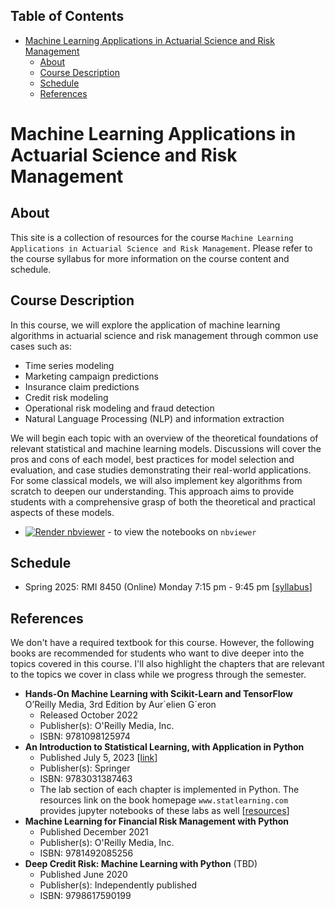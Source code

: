 ## Table of Contents
- [Machine Learning Applications in Actuarial Science and Risk Management](#machine-learning-applications-in-actuarial-science-and-risk-management)
  - [About](#about)
  - [Course Description](#course-description)
  - [Schedule](#schedule)
  - [References](#references)

# Machine Learning Applications in Actuarial Science and Risk Management
## About
This site is a collection of resources for the course `Machine Learning Applications in Actuarial Science and Risk Management`. Please refer to the course syllabus for more information on the course content and schedule. 

## Course Description
In this course, we will explore the application of machine learning algorithms in actuarial science and risk management through common use cases such as:

- Time series modeling
- Marketing campaign predictions
- Insurance claim predictions
- Credit risk modeling
- Operational risk modeling and fraud detection
- Natural Language Processing (NLP) and information extraction

We will begin each topic with an overview of the theoretical foundations of relevant statistical and machine learning models. Discussions will cover the pros and cons of each model, best practices for model selection and evaluation, and case studies demonstrating their real-world applications. For some classical models, we will also implement key algorithms from scratch to deepen our understanding. This approach aims to provide students with a comprehensive grasp of both the theoretical and practical aspects of these models.

- <a href="https://nbviewer.jupyter.org/github/xiangshiyin/machine-learning-for-actuarial-science/blob/main/index.ipynb"><img src="https://raw.githubusercontent.com/jupyter/design/master/logos/Badges/nbviewer_badge.svg" alt="Render nbviewer" /></a> - to view the notebooks on `nbviewer`


## Schedule
- Spring 2025: RMI 8450 (Online) Monday 7:15 pm - 9:45 pm [[syllabus](./syllabus/rmi8450-2025-spring.pdf)]

## References
We don't have a required textbook for this course. However, the following books are recommended for students who want to dive deeper into the topics covered in this course. I'll also highlight the chapters that are relevant to the topics we cover in class while we progress through the semester.
- **Hands-On Machine Learning with Scikit-Learn and TensorFlow** O’Reilly Media, 3rd Edition by Aur´elien G´eron
  - Released October 2022
  - Publisher(s): O'Reilly Media, Inc.
  - ISBN: 9781098125974
- **An Introduction to Statistical Learning, with Application in Python**
  - Published July 5, 2023 [[link](https://hastie.su.domains/)]
  - Publisher(s): Springer
  - ISBN: 9783031387463
  - The lab section of each chapter is implemented in Python. The resources link on the book homepage `www.statlearning.com` provides jupyter notebooks of these labs as well [[resources](https://www.statlearning.com/resources-python)]
- **Machine Learning for Financial Risk Management with Python**
  - Published December 2021
  - Publisher(s): O'Reilly Media, Inc.
  - ISBN: 9781492085256
- **Deep Credit Risk: Machine Learning with Python** (TBD)
  - Published June 2020
  - Publisher(s): Independently published
  - ISBN: 9798617590199
